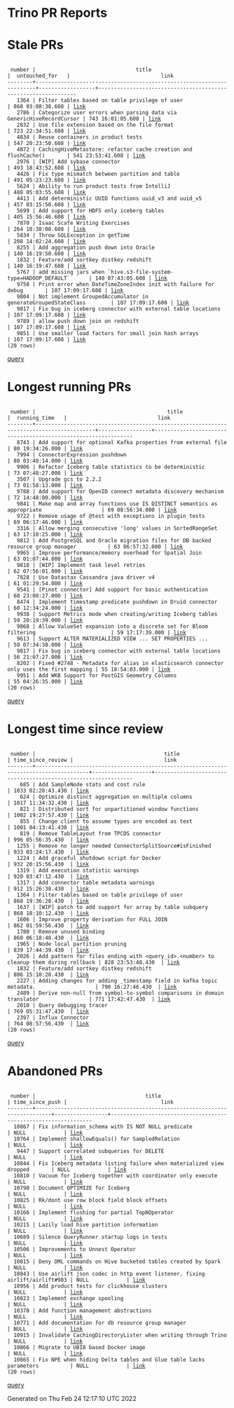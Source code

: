 Trino PR Reports
=======

#  Stale PRs
<pre><code>
 number |                                title                                 |  untouched_for   |                             link                              
--------+----------------------------------------------------------------------+------------------+---------------------------------------------------------------
   1364 | Filter tables based on table privilege of user                       | 868 03:08:38.608 | <a href="https://github.com/trinodb/trino/pull/1364">link</a> 
   2786 | Categorize user errors when parsing data via GenericHiveRecordCursor | 743 16:01:05.608 | <a href="https://github.com/trinodb/trino/pull/2786">link</a> 
   2832 | Use file extension based on the file format                          | 723 22:34:51.608 | <a href="https://github.com/trinodb/trino/pull/2832">link</a> 
   4834 | Reuse containers in product tests                                    | 547 20:23:50.608 | <a href="https://github.com/trinodb/trino/pull/4834">link</a> 
   4872 | CachingHiveMetastore: refactor cache creation and flushCache()       | 541 23:53:41.608 | <a href="https://github.com/trinodb/trino/pull/4872">link</a> 
   2976 | [WIP] Add sybase connector                                           | 493 18:43:52.608 | <a href="https://github.com/trinodb/trino/pull/2976">link</a> 
   4426 | Fix type mismatch between partition and table                        | 491 05:23:23.608 | <a href="https://github.com/trinodb/trino/pull/4426">link</a> 
   5624 | Ability to run product tests from IntelliJ                           | 488 05:03:55.608 | <a href="https://github.com/trinodb/trino/pull/5624">link</a> 
   4413 | Add deterministic UUID functions uuid_v3 and uuid_v5                 | 457 03:15:50.608 | <a href="https://github.com/trinodb/trino/pull/4413">link</a> 
   5699 | Add support for HDFS only iceberg tables                             | 405 15:56:46.608 | <a href="https://github.com/trinodb/trino/pull/5699">link</a> 
   7870 | Isaac Scafe Writing Exercises                                        | 264 18:38:08.608 | <a href="https://github.com/trinodb/trino/pull/7870">link</a> 
   5834 | Throw SQLException in getTime                                        | 208 14:02:24.608 | <a href="https://github.com/trinodb/trino/pull/5834">link</a> 
   8255 | Add aggregation push down into Oracle                                | 140 16:19:50.608 | <a href="https://github.com/trinodb/trino/pull/8255">link</a> 
   1832 | Feature/add sortkey distkey redshift                                 | 140 16:19:47.608 | <a href="https://github.com/trinodb/trino/pull/1832">link</a> 
   5767 | add missing jars when `hive.s3-file-system-type=HADOOP_DEFAULT`      | 140 07:43:05.608 | <a href="https://github.com/trinodb/trino/pull/5767">link</a> 
   9758 | Print error when DateTimeZoneIndex init with failure for debug       | 107 17:09:17.608 | <a href="https://github.com/trinodb/trino/pull/9758">link</a> 
   9804 | Not implement GroupedAccumulator in generateGroupedStateClass        | 107 17:09:17.608 | <a href="https://github.com/trinodb/trino/pull/9804">link</a> 
   9817 | Fix bug in iceberg connector with external table locations           | 107 17:09:17.608 | <a href="https://github.com/trinodb/trino/pull/9817">link</a> 
   9789 | allow push down join on redshift                                     | 107 17:09:17.608 | <a href="https://github.com/trinodb/trino/pull/9789">link</a> 
   9851 | Use smaller load factors for small join hash arrays                  | 107 17:09:17.608 | <a href="https://github.com/trinodb/trino/pull/9851">link</a> 
(20 rows)
</code></pre>
[query](https://github.com/nineinchnick/trino-cicd/blob/0121e74d072dc5a80c91746c8209d9137e4c05c9/sql/pr/stale-prs.sql)

#  Longest running PRs
<pre><code>
 number |                                          title                                          |  running_time   |                             link                              
--------+-----------------------------------------------------------------------------------------+-----------------+---------------------------------------------------------------
   8743 | Add support for optional Kafka properties from external file                            | 80 19:34:26.000 | <a href="https://github.com/trinodb/trino/pull/8743">link</a> 
   7994 | ConnectorExpression pushdown                                                            | 80 03:48:14.000 | <a href="https://github.com/trinodb/trino/pull/7994">link</a> 
   9906 | Refactor Iceberg table statistics to be deterministic                                   | 73 07:48:27.000 | <a href="https://github.com/trinodb/trino/pull/9906">link</a> 
   3507 | Upgrade gcs to 2.2.2                                                                    | 73 01:58:13.000 | <a href="https://github.com/trinodb/trino/pull/3507">link</a> 
   9788 | Add support for OpenID connect metadata discovery mechanism                             | 72 14:48:00.000 | <a href="https://github.com/trinodb/trino/pull/9788">link</a> 
   9841 | Make map and array functions use IS DISTINCT semantics as appropriate                   | 69 08:56:34.000 | <a href="https://github.com/trinodb/trino/pull/9841">link</a> 
   9722 | Remove usage of @test with exceptions in plugin tests                                   | 69 06:17:46.000 | <a href="https://github.com/trinodb/trino/pull/9722">link</a> 
   3316 | Allow merging consecutive 'long' values in SortedRangeSet                               | 63 17:10:25.000 | <a href="https://github.com/trinodb/trino/pull/3316">link</a> 
   9812 | Add PostgreSQL and Oracle migration files for DB backed resource group manager          | 63 06:57:32.000 | <a href="https://github.com/trinodb/trino/pull/9812">link</a> 
   9965 | Improve performance/memory overhead for Spatial Join                                    | 63 01:07:44.000 | <a href="https://github.com/trinodb/trino/pull/9965">link</a> 
   9818 | [WIP] Implement task level retries                                                      | 62 07:56:01.000 | <a href="https://github.com/trinodb/trino/pull/9818">link</a> 
   7828 | Use Datastax Cassandra java driver v4                                                   | 61 01:29:54.000 | <a href="https://github.com/trinodb/trino/pull/7828">link</a> 
   9541 | [Pinot connector] Add support for basic authentication                                  | 60 23:08:27.000 | <a href="https://github.com/trinodb/trino/pull/9541">link</a> 
   8474 | Implement timestamp predicate pushdown in Druid connector                               | 60 12:34:24.000 | <a href="https://github.com/trinodb/trino/pull/8474">link</a> 
   9938 | Support Metrics mode when creating/writing Iceberg tables                               | 59 20:19:39.000 | <a href="https://github.com/trinodb/trino/pull/9938">link</a> 
   9868 | Allow ValueSet expansion into a discrete set for Bloom filtering                        | 59 17:17:39.000 | <a href="https://github.com/trinodb/trino/pull/9868">link</a> 
   9613 | Support ALTER MATERIALIZED VIEW ... SET PROPERTIES ...                                  | 58 07:34:38.000 | <a href="https://github.com/trinodb/trino/pull/9613">link</a> 
   9817 | Fix bug in iceberg connector with external table locations                              | 56 21:07:27.000 | <a href="https://github.com/trinodb/trino/pull/9817">link</a> 
   8202 | Fixed #2748 - Metadata for alias in elasticsearch connector only uses the first mapping | 55 18:54:03.000 | <a href="https://github.com/trinodb/trino/pull/8202">link</a> 
   9951 | Add WKB Support for PostGIS Geometry Columns                                            | 55 04:26:35.000 | <a href="https://github.com/trinodb/trino/pull/9951">link</a> 
(20 rows)
</code></pre>
[query](https://github.com/nineinchnick/trino-cicd/blob/0121e74d072dc5a80c91746c8209d9137e4c05c9/sql/pr/running-prs.sql)

#  Longest time since review
<pre><code>
 number |                                         title                                         | time_since_review |                             link                              
--------+---------------------------------------------------------------------------------------+-------------------+---------------------------------------------------------------
    685 | Add SampleNode stats and cost rule                                                    | 1033 02:28:43.430 | <a href="https://github.com/trinodb/trino/pull/685">link</a>  
    624 | Optimize distinct aggregation on multiple columns                                     | 1017 11:34:32.430 | <a href="https://github.com/trinodb/trino/pull/624">link</a>  
    821 | Distributed sort for unpartitioned window functions                                   | 1002 19:27:57.430 | <a href="https://github.com/trinodb/trino/pull/821">link</a>  
    855 | Change client to assume types are encoded as text                                     | 1001 04:13:41.430 | <a href="https://github.com/trinodb/trino/pull/855">link</a>  
    819 | Remove TableLayout from TPCDS connector                                               | 996 05:56:35.430  | <a href="https://github.com/trinodb/trino/pull/819">link</a>  
   1255 | Remove no longer needed ConnectorSplitSource#isFinished                               | 933 03:24:17.430  | <a href="https://github.com/trinodb/trino/pull/1255">link</a> 
   1224 | Add graceful shutdown script for Docker                                               | 932 20:15:56.430  | <a href="https://github.com/trinodb/trino/pull/1224">link</a> 
   1319 | Add execution statistic warnings                                                      | 920 03:47:12.430  | <a href="https://github.com/trinodb/trino/pull/1319">link</a> 
   1317 | Add connector table metadata warnings                                                 | 912 15:26:38.430  | <a href="https://github.com/trinodb/trino/pull/1317">link</a> 
   1364 | Filter tables based on table privilege of user                                        | 868 19:36:28.430  | <a href="https://github.com/trinodb/trino/pull/1364">link</a> 
   1637 | [WIP] patch to add support for array by table subquery                                | 868 18:10:12.430  | <a href="https://github.com/trinodb/trino/pull/1637">link</a> 
   1606 | Improve property derivation for FULL JOIN                                             | 862 01:59:56.430  | <a href="https://github.com/trinodb/trino/pull/1606">link</a> 
   1780 | Remove unused binding                                                                 | 860 06:18:48.430  | <a href="https://github.com/trinodb/trino/pull/1780">link</a> 
   1965 | Node local partition pruning                                                          | 839 17:44:39.430  | <a href="https://github.com/trinodb/trino/pull/1965">link</a> 
   2026 | Add pattern for files ending with &lt;query_id&gt;.&lt;number&gt; to cleanup them during rollback | 828 23:53:48.430  | <a href="https://github.com/trinodb/trino/pull/2026">link</a> 
   1832 | Feature/add sortkey distkey redshift                                                  | 806 15:10:28.430  | <a href="https://github.com/trinodb/trino/pull/1832">link</a> 
   2227 | Adding changes for adding _timestamp field in kafka topic metadata.                   | 790 16:27:46.430  | <a href="https://github.com/trinodb/trino/pull/2227">link</a> 
   2489 | Derive non-null from symbol-to-symbol comparisons in domain translator                | 771 17:42:47.430  | <a href="https://github.com/trinodb/trino/pull/2489">link</a> 
   2010 | Query debugging tracer                                                                | 769 05:31:47.430  | <a href="https://github.com/trinodb/trino/pull/2010">link</a> 
   2397 | Influx Connector                                                                      | 764 08:57:56.430  | <a href="https://github.com/trinodb/trino/pull/2397">link</a> 
(20 rows)
</code></pre>
[query](https://github.com/nineinchnick/trino-cicd/blob/0121e74d072dc5a80c91746c8209d9137e4c05c9/sql/pr/awaiting-review.sql)

#  Abandoned PRs
<pre><code>
 number |                                   title                                   | time_since_push |                              link                              
--------+---------------------------------------------------------------------------+-----------------+----------------------------------------------------------------
  10867 | Fix information_schema with IS NOT NULL predicate                         | NULL            | <a href="https://github.com/trinodb/trino/pull/10867">link</a> 
  10764 | Implement shallowEquals() for SampledRelation                             | NULL            | <a href="https://github.com/trinodb/trino/pull/10764">link</a> 
   9447 | Support correlated subqueries for DELETE                                  | NULL            | <a href="https://github.com/trinodb/trino/pull/9447">link</a>  
  10844 | Fix Iceberg metadata listing failure when materialized view dropped       | NULL            | <a href="https://github.com/trinodb/trino/pull/10844">link</a> 
  10810 | Vacuum for Iceberg together with coordinator only execute                 | NULL            | <a href="https://github.com/trinodb/trino/pull/10810">link</a> 
  10790 | Document OPTIMIZE for Iceberg                                             | NULL            | <a href="https://github.com/trinodb/trino/pull/10790">link</a> 
  10825 | Rk/dont use row block field block offsets                                 | NULL            | <a href="https://github.com/trinodb/trino/pull/10825">link</a> 
  10166 | Implement flushing for partial TopNOperator                               | NULL            | <a href="https://github.com/trinodb/trino/pull/10166">link</a> 
  10215 | Lazily load hive partition information                                    | NULL            | <a href="https://github.com/trinodb/trino/pull/10215">link</a> 
  10689 | Silence QueryRunner startup logs in tests                                 | NULL            | <a href="https://github.com/trinodb/trino/pull/10689">link</a> 
  10506 | Improvements to Unnest Operator                                           | NULL            | <a href="https://github.com/trinodb/trino/pull/10506">link</a> 
  10815 | Deny DML commands on Hive bucketed tables created by Spark                | NULL            | <a href="https://github.com/trinodb/trino/pull/10815">link</a> 
  10843 | Use airlift json codec in http event listener, fixing airlift/airlift#983 | NULL            | <a href="https://github.com/trinodb/trino/pull/10843">link</a> 
  10956 | Add product tests for clickhouse clusters                                 | NULL            | <a href="https://github.com/trinodb/trino/pull/10956">link</a> 
  10823 | Implement exchange spooling                                               | NULL            | <a href="https://github.com/trinodb/trino/pull/10823">link</a> 
  10378 | Add function management abstractions                                      | NULL            | <a href="https://github.com/trinodb/trino/pull/10378">link</a> 
  10771 | Add documentation for db resource group manager                           | NULL            | <a href="https://github.com/trinodb/trino/pull/10771">link</a> 
  10915 | Invalidate CachingDirectoryLister when writing through Trino              | NULL            | <a href="https://github.com/trinodb/trino/pull/10915">link</a> 
  10866 | Migrate to UBI8 based Docker image                                        | NULL            | <a href="https://github.com/trinodb/trino/pull/10866">link</a> 
  10865 | Fix NPE when hiding Delta tables and Glue table lacks parameters          | NULL            | <a href="https://github.com/trinodb/trino/pull/10865">link</a> 
(20 rows)
</code></pre>
[query](https://github.com/nineinchnick/trino-cicd/blob/0121e74d072dc5a80c91746c8209d9137e4c05c9/sql/pr/abandoned-prs.sql)

Generated on Thu Feb 24 12:17:10 UTC 2022
